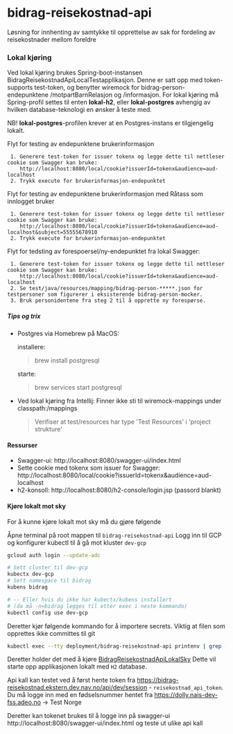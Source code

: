 # bidrag-reisekostnad-api
Løsning for innhenting av samtykke til opprettelse av sak for fordeling av reisekostnader mellom foreldre

### Lokal kjøring
Ved lokal kjøring brukes Spring-boot-instansen BidragReisekostnadApiLocalTestapplikasjon. Denne er satt opp med token-supports test-token, og benytter 
wiremock for bidrag-person-endepunktene /motpartBarnRelasjon og /informasjon. For lokal kjøring må Spring-profil settes til enten <b>lokal-h2</b>,
 eller <b>lokal-postgres</b> avhengig av hvilken database-teknologi en ønsker å teste med. 

NB! <b>lokal-postgres</b>-profilen krever at en Postgres-instans er tilgjengelig lokalt. 

Flyt for testing av endepunktene brukerinformasjon

     1. Generere test-token for issuer tokenx og legge dette til nettleser cookie som Swagger kan bruke: 
        http://localhost:8080/local/cookie?issuerId=tokenx&audience=aud-localhost
     2. Trykk execute for brukerinformasjon-endepunktet

Flyt for testing av endepunktene brukerinformasjon med Råtass som innlogget bruker

     1. Generere test-token for issuer tokenx og legge dette til nettleser cookie som Swagger kan bruke: 
        http://localhost:8080/local/cookie?issuerId=tokenx&audience=aud-localhost&subject=55555678910
     2. Trykk execute for brukerinformasjon-endepunktet

Flyt for tedsting av forespoersel/ny-endepunktet fra lokal Swagger:
     
     1. Generere test-token for issuer tokenx og legge dette til nettleser cookie som Swagger kan bruke:
        http://localhost:8080/local/cookie?issuerId=tokenx&audience=aud-localhost
     2. Se test/java/resources/mapping/bidrag-person-*****.json for testpersoner som figurerer i eksisterende bidrag-person-mocker.
     3. Bruk personidentene fra steg 2 til å opprette ny forespørse.

##### Tips og trix

* Postgres via Homebrew på MacOS:

   installere: 
    >brew install postgresql

    starte:
    >brew services start postgresql
* Ved lokal kjøring fra Intellij: Finner ikke sti til wiremock-mappings under classpath:/mappings
    >Verifiser at test/resources har type 'Test Resources' i 'project strukture'
  
#### Ressurser
 - Swagger-ui: http://localhost:8080/swagger-ui/index.html
 - Sette cookie med tokenx som issuer for Swagger: http://localhost:8080/local/cookie?issuerId=tokenx&audience=aud-localhost
 - h2-konsoll: http://localhost:8080/h2-console/login.jsp (passord blankt)

#### Kjøre lokalt mot sky
For å kunne kjøre lokalt mot sky må du gjøre følgende

Åpne terminal på root mappen til `bidrag-reisekostnad-api`
Logg inn til GCP og konfigurer kubectl til å gå mot kluster `dev-gcp`
```bash
gcloud auth login --update-adc

# Sett cluster til dev-gcp
kubectx dev-gcp
# Sett namespace til bidrag
kubens bidrag 

# -- Eller hvis du ikke har kubectx/kubens installert 
# (da må -n=bidrag legges til etter exec i neste kommando)
kubectl config use dev-gcp
```
Deretter kjør følgende kommando for å importere secrets. Viktig at filen som opprettes ikke committes til git

```bash
kubectl exec --tty deployment/bidrag-reisekostnad-api printenv | grep -E 'AZURE_APP_CLIENT_ID|AZURE_APP_CLIENT_SECRET|TOKEN_X|BIDRAG_PERSON_URL|BIDRAG_DOKUMENT_URL|SCOPE|AZURE_OPENID_CONFIG_TOKEN_ENDPOINT|AZURE_APP_TENANT_ID|AZURE_APP_WELL_KNOWN_URL' > src/main/resources/application-lokal-sky-secrets.properties
```

Deretter holder det med å kjøre [BidragReisekostnadApiLokalSky](src/test/java/no/nav/bidrag/reisekostnad/BidragReisekostnadApiLokalSky.java)
Dette vil starte opp applikasjonen lokalt med `H2` database. 

Api kall kan testet ved å først hente token fra https://bidrag-reisekostnad.ekstern.dev.nav.no/api/dev/session - `reisekostnad_api_token`. 
Du må logge inn med en fødselsnummer hentet fra https://dolly.nais-dev-fss.adeo.no -> Test Norge

Deretter kan tokenet brukes til å logge inn på swagger-ui http://localhost:8080/swagger-ui/index.html og teste ut ulike api kall
